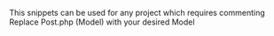 This snippets can be used for any project which requires commenting
Replace Post.php (Model) with your desired Model
